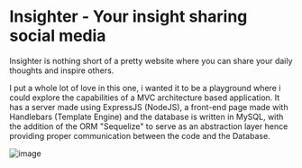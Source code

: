 # Insighter - Your insight sharing social media
Insighter is nothing short of a pretty website where you can share your daily thoughts and inspire others.

I put a whole lot of love in this one, i wanted it to be a playground where i could explore the capabilities of a
MVC architecture based application. It has a server made using ExpressJS (NodeJS), a front-end page made with Handlebars (Template Engine)
and the database is written in MySQL, with the addition of the ORM "Sequelize" to serve as an abstraction layer hence providing proper
communication between the code and the Database. <br>

![image](https://github.com/DevCaioSouza/Insighter-App-Node-MVC-Sequelize-Express/assets/84105396/378d36f9-d95d-455d-bbda-92b89936ff9c)
